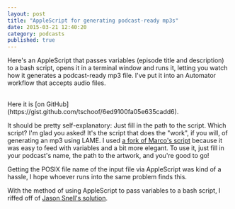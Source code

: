 ```yaml
---
layout: post
title: "AppleScript for generating podcast-ready mp3s"
date: 2015-03-21 12:40:20
category: podcasts
published: true
---
```


Here's an AppleScript that passes variables (episode title and description)  to a bash script, opens it in a terminal window and runs it, letting you watch how it generates a podcast-ready mp3 file. I've put it into an Automator workflow that accepts audio files.

<script src="http://pastebin.com/embed_js.php?i=PAtEKm0J"></script>
<br>
Here it is [on GitHub](https://gist.github.com/tschoof/6ed9100fa05e635cadd6).

It should be pretty self-explanatory: Just  fill in the path to the script. Which script? I'm glad you asked! It's the script that does the "work", if you will, of generating an mp3 using LAME. I used [a fork of Marco's script](https://gist.github.com/tjluoma/357bf0c0efc9bb5591fc) because it was easy to feed with variables and a bit more elegant. To use it, just fill in your podcast's name, the path to the artwork, and you're good to go!

Getting the POSIX file name of the input file via AppleScript was kind of a hassle, I hope whoever runs into the same problem finds this.

With the method of using AppleScript to pass variables to a bash script, I riffed off of [Jason Snell's solution](http://sixcolors.com/post/2015/03/bad-applescript-shell-scripting-and-automator/). 